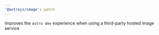 ```yaml
---
'@astrojs/image': patch
---
```


Improves the `astro dev` experience when using a third-party hosted image service
